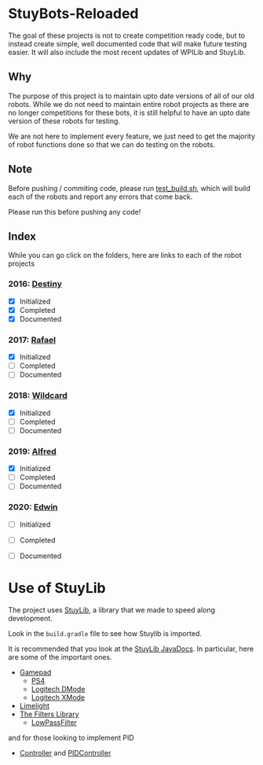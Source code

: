 # StuyBots-Reloaded

The goal of these projects is not to create competition ready code, but to instead create simple, well documented code that will make future testing easier. It will also include the most recent updates of WPILib and StuyLib.

## Why

The purpose of this project is to maintain upto date versions of all of our old robots. While we do not need to maintain entire robot projects as there are no longer competitions for these bots, it is still helpful to have an upto date version of these robots for testing. 

We are not here to implement every feature, we just need to get the majority of robot functions done so that we can do testing on the robots.

## Note

Before pushing / commiting code, please run [test_build.sh](https://github.com/StuyPulse/StuyBots-Reloaded/blob/master/test_build.sh), which will build each of the robots and report any errors that come back.

Please run this before pushing any code!

## Index

While you can go click on the folders, here are links to each of the robot projects

### 2016: [Destiny](https://github.com/StuyPulse/StuyBots-Reloaded/blob/master/Destiny)
- [X] Initialized
- [X] Completed
- [X] Documented

### 2017: [Rafael](https://github.com/StuyPulse/StuyBots-Reloaded/blob/master/Rafael)
- [X] Initialized
- [ ] Completed
- [ ] Documented

### 2018: [Wildcard](https://github.com/StuyPulse/StuyBots-Reloaded/blob/master/Wildcard)
- [X] Initialized
- [ ] Completed
- [ ] Documented

### 2019: [Alfred](https://github.com/StuyPulse/StuyBots-Reloaded/blob/master/Alfred)
- [X] Initialized
- [ ] Completed
- [ ] Documented

### 2020: [Edwin](https://github.com/StuyPulse/StuyBots-Reloaded/blob/master/Edwin)
- [ ] Initialized
- [ ] Completed
- [ ] Documented


# Use of StuyLib

The project uses [StuyLib](https://github.com/StuyPulse/StuyLib), a library that we made to speed along development.

Look in the `build.gradle` file to see how Stuylib is imported.

It is recommended that you look at the [StuyLib JavaDocs](https://stuypulse.github.io/StuyLib/). In particular, here are some of the important ones.

 - [Gamepad](https://stuypulse.github.io/StuyLib/com/stuypulse/stuylib/input/Gamepad.html)
    - [PS4](https://stuypulse.github.io/StuyLib/com/stuypulse/stuylib/input/gamepads/PS4.html)
    - [Logitech DMode](https://stuypulse.github.io/StuyLib/com/stuypulse/stuylib/input/gamepads/Logitech.DMode.html)
    - [Logitech XMode](https://stuypulse.github.io/StuyLib/com/stuypulse/stuylib/input/gamepads/Logitech.XMode.html)
 - [Limelight](https://stuypulse.github.io/StuyLib/com/stuypulse/stuylib/network/limelight/Limelight.html)
 - [The Filters Library](https://stuypulse.github.io/StuyLib/com/stuypulse/stuylib/streams/filters/package-summary.html)
    - [LowPassFilter](https://stuypulse.github.io/StuyLib/com/stuypulse/stuylib/streams/filters/LowPassFilter.html)

and for those looking to implement PID

 - [Controller](https://stuypulse.github.io/StuyLib/com/stuypulse/stuylib/control/Controller.html) and  [PIDController](https://stuypulse.github.io/StuyLib/com/stuypulse/stuylib/control/PIDController.html)